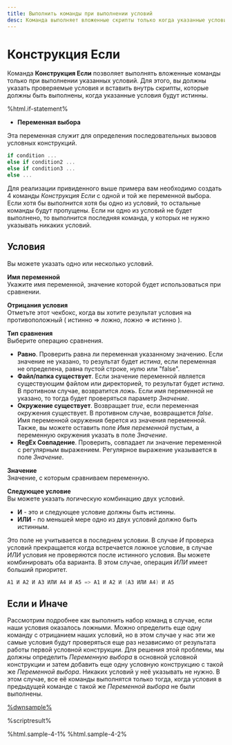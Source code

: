```yaml
---
title: Выполнить команды при выполнении условий
desc: Команда выполняет вложенные скрипты только когда указанные условия истинны.
---
```

# Конструкция Если

Команда **Конструкция Если** позволяет выполнять вложенные команды только при выполнении указанных условий. Для этого, вы должны указать проверяемые условия и вставить внутрь скрипты, которые должны быть выполнены, когда указанные условия будут истинны.

%html.if-statement%

* **Переменная выбора**  

Эта переменная служит для определения последовательных вызовов условных конструкций.

``` go
if condition ...
else if condition2 ...
else if condition3 ...
else ...
```

Для реализации привиденного выше примера вам необходимо создать 4 команды *Конструкция Если* с одной и той же переменной выбора.  Если хотя бы выполнится хотя бы одно из условий, то остальные команды будут пропущены. Если ни одно из условий не будет выполнено, то выполнится последняя команда, у которых не нужно указывать никаких условий.

## Условия

Вы можете указать одно или несколько условий.

**Имя переменной**  
Укажите имя переменной, значение которой будет использоваться при сравнении.

**Отрицания условия**  
Отметьте этот чекбокс, когда вы хотите результат условия на противоположный ( истинно => ложно, ложно => истинно ).

**Тип сравнения**  
Выберите операцию сравнения.

* **Равно**. Проверить равна ли переменная указанному значению. Если значение не указано, то результат будет *истина*, если переменная не определена, равна пустой строке, нулю или "false".
* **Файл/папка существует**. Если значение переменной является существующим файлом или директорией, то результат будет *истина*. В противном случае, возвратится *ложь*. Если имя переменной не указано, то тогда будет проверяться параметр *Значение*.
* **Окружение существует**. Возвращает *true*, если переменная окружения существует. В противном случае, возвращается *false*. Имя переменной окружения берется из значения переменной. Также, вы можете оставить поле *Имя переменной* пустым, а переменную окружения указать в поле *Значение*.  
* **RegEx Совпадение**. Проверить, совпадает ли значение переменной с регулярным выражением. Регулярное выражение указывается в поле *Значение*.

**Значение**  
Значение, с которым сравниваем переменную.

**Следующее условие**  
Вы можете указать логическую комбинацию двух условий.

* **И** - это и следующее условие должны быть истинны.
* **ИЛИ** - по меньшей мере одно из двух условий должно быть истинным.

Это поле не учитывается в последнем условии. В случае *И* проверка условий прекращается когда встречается ложное условие, в случае *ИЛИ* условия не проверяются после истинного условия. Вы можете комбинировать оба варианта. В этом случае, операция *ИЛИ* имеет больший приоритет.

``` go
A1 И A2 И A3 ИЛИ A4 И A5 => A1 И A2 И (A3 ИЛИ A4) И A5
```

## Если и Иначе

Рассмотрим подробнее как выполнить набор команд в случае, если наши условия оказалось ложными. Можно определить еще одну команду с отрицанием наших условий, но в этом случае у нас эти же самые условия будут проверяться еще раз независимо от результата работы первой условной конструкции. Для решения этой проблемы, мы должны определить *Переменную выбора* в основной условной конструкции и затем добавить еще одну условную конструкцию с такой же *Переменной выбора*. Никаких условий у неё указывать не нужно. В этом случае, все её команды выполнятся только тогда, когда условия в предыдущей команде с такой же *Переменной выбора* не были выполнены.

[%dwnsample%](/samples/sample-4.yaml)

%scriptresult%

%html.sample-4-1%
%html.sample-4-2%
